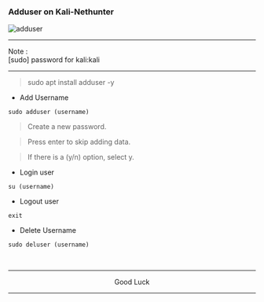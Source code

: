 ### Adduser on Kali-Nethunter
![adduser](https://github.com/wahasa/Project/assets/69626847/c1c3e8fe-06a8-48a6-8fcd-a0fa8c8ff855)

---
Note :</br>
[sudo] password for kali:kali

---
> sudo apt install adduser -y

* Add Username
```
sudo adduser (username)
```

> Create a new password.

> Press enter to skip adding data.

> If there is a (y/n) option, select y.

* Login user
```
su (username)
```

* Logout user
```
exit
```

* Delete Username
```
sudo deluser (username)
```
</br>

---
<p align="center">Good Luck</p>

---
